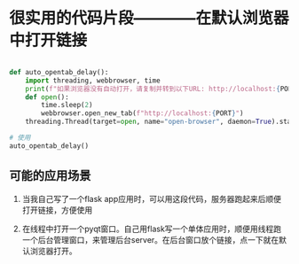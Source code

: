 # 很实用的代码片段————在默认浏览器中打开链接

```python

def auto_opentab_delay():
    import threading, webbrowser, time
    print(f"如果浏览器没有自动打开，请复制并转到以下URL: http://localhost:{PORT}")
    def open(): 
        time.sleep(2)
        webbrowser.open_new_tab(f"http://localhost:{PORT}")
    threading.Thread(target=open, name="open-browser", daemon=True).start()

# 使用
auto_opentab_delay()
```
## 可能的应用场景
1. 当我自己写了一个flask app应用时，可以用这段代码，服务器跑起来后顺便打开链接，方便使用

2. 在线程中打开一个pyqt窗口。自己用flask写一个单体应用时，顺便用线程跑一个后台管理窗口，来管理后台server。在后台窗口放个链接，点一下就在默认浏览器打开。